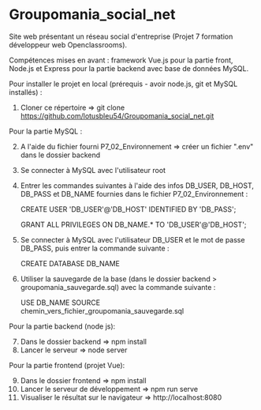 ﻿# Groupomania_social_net

Site web présentant un réseau social d'entreprise (Projet 7 formation développeur web Openclassrooms).

Compétences mises en avant : framework Vue.js pour la partie front, Node.js et Express pour la partie backend avec base de données MySQL.


Pour installer le projet en local (prérequis - avoir node.js, git et MySQL installés) :

1) Cloner ce répertoire => git clone https://github.com/lotusbleu54/Groupomania_social_net.git

Pour la partie MySQL :

2) A l'aide du fichier fourni P7_02_Environnement => créer un fichier ".env" dans le dossier backend
3) Se connecter à MySQL avec l'utilisateur root
4) Entrer les commandes suivantes à l'aide des infos DB_USER, DB_HOST, DB_PASS et DB_NAME fournies dans le fichier P7_02_Environnement :

    CREATE USER 'DB_USER'@'DB_HOST' IDENTIFIED BY 'DB_PASS';
    
    GRANT ALL PRIVILEGES ON DB_NAME.* TO 'DB_USER'@'DB_HOST';
5) Se connecter à MySQL avec l'utilisateur DB_USER et le mot de passe DB_PASS, puis entrer la commande suivante :

    CREATE DATABASE DB_NAME
6) Utiliser la sauvegarde de la base (dans le dossier backend > groupomania_sauvegarde.sql) avec la commande suivante : 

    USE DB_NAME SOURCE chemin_vers_fichier_groupomania_sauvegarde.sql

Pour la partie backend (node js):

7) Dans le dossier backend => npm install
8) Lancer le serveur => node server

Pour la partie frontend (projet Vue):

9) Dans le dossier frontend => npm install
10) Lancer le serveur de développement => npm run serve
11) Visualiser le résultat sur le navigateur => http://localhost:8080
